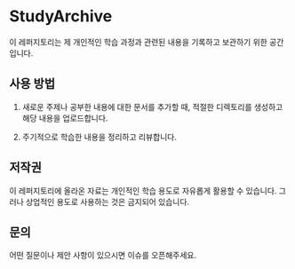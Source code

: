 
# StudyArchive

이 레퍼지토리는 제 개인적인 학습 과정과 관련된 내용을 기록하고 보관하기 위한 공간입니다.

## 사용 방법

1. 새로운 주제나 공부한 내용에 대한 문서를 추가할 때, 적절한 디렉토리를 생성하고 해당 내용을 업로드합니다.

2. 주기적으로 학습한 내용을 정리하고 리뷰합니다.

## 저작권

이 레퍼지토리에 올라온 자료는 개인적인 학습 용도로 자유롭게 활용할 수 있습니다. 그러나 상업적인 용도로 사용하는 것은 금지되어 있습니다.

## 문의

어떤 질문이나 제안 사항이 있으시면 이슈를 오픈해주세요.
